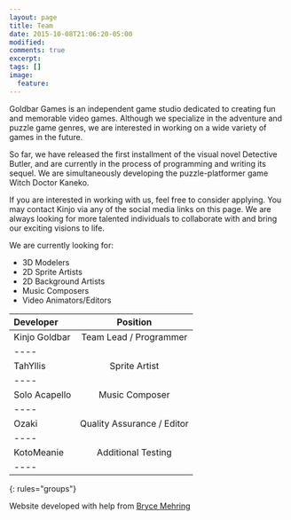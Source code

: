 ```yaml
---
layout: page
title: Team
date: 2015-10-08T21:06:20-05:00
modified:
comments: true
excerpt:
tags: []
image:
  feature:
---
```

Goldbar Games is an independent game studio dedicated to creating fun and memorable video games. Although we specialize in the adventure and puzzle game genres, we are interested in working on a wide variety of games in the future.


So far, we have released the first installment of the visual novel Detective Butler, and are currently in the process of programming and writing its sequel. We are simultaneously developing the puzzle-platformer game Witch Doctor Kaneko.


If you are interested in working with us, feel free to consider applying. You may contact Kinjo via any of the social media links on this page. We are always looking for more talented individuals to collaborate with and bring our exciting visions to life.

We are currently looking for:

* 3D Modelers
* 2D Sprite Artists
* 2D Background Artists
* Music Composers
* Video Animators/Editors


| Developer | Position |
|:--------|:-------:|
| Kinjo Goldbar  | Team Lead / Programmer   |
|----
| TahYllis | Sprite Artist  |
|----
| Solo Acapello | Music Composer  |
|----
| Ozaki | Quality Assurance / Editor   |
|----
| KotoMeanie   | Additional Testing   |
|----
{: rules="groups"}

Website developed with help from [Bryce Mehring](http://brycemehring.me)
